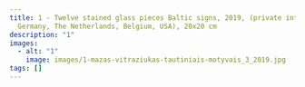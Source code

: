 ```yaml
---
title: 1 - Twelve stained glass pieces Baltic signs, 2019, (private interiors,
  Germany, The Netherlands, Belgium, USA), 20x20 cm
description: "1"
images:
  - alt: "1"
    image: images/1-mazas-vitraziukas-tautiniais-motyvais_3_2019.jpg
tags: []
---
```

